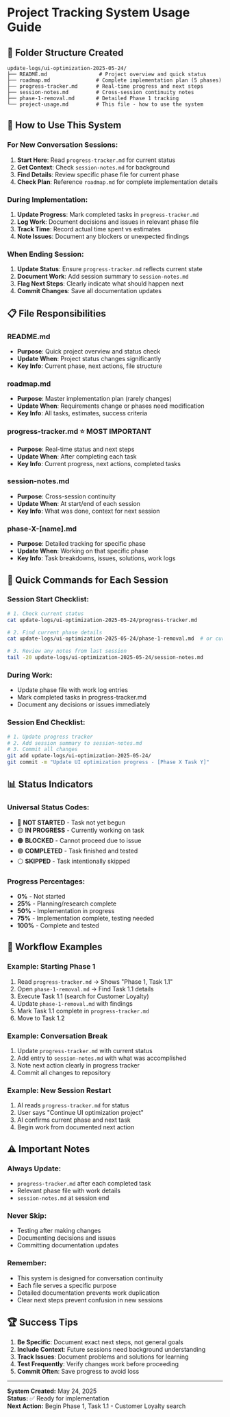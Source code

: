# Project Tracking System Usage Guide

## 📁 **Folder Structure Created**

```
update-logs/ui-optimization-2025-05-24/
├── README.md                 # Project overview and quick status
├── roadmap.md               # Complete implementation plan (5 phases)
├── progress-tracker.md      # Real-time progress and next steps
├── session-notes.md         # Cross-session continuity notes
├── phase-1-removal.md       # Detailed Phase 1 tracking
└── project-usage.md         # This file - how to use the system
```

## 🚀 **How to Use This System**

### **For New Conversation Sessions:**

1. **Start Here**: Read `progress-tracker.md` for current status
2. **Get Context**: Check `session-notes.md` for background
3. **Find Details**: Review specific phase file for current phase
4. **Check Plan**: Reference `roadmap.md` for complete implementation details

### **During Implementation:**

1. **Update Progress**: Mark completed tasks in `progress-tracker.md`
2. **Log Work**: Document decisions and issues in relevant phase file
3. **Track Time**: Record actual time spent vs estimates
4. **Note Issues**: Document any blockers or unexpected findings

### **When Ending Session:**

1. **Update Status**: Ensure `progress-tracker.md` reflects current state
2. **Document Work**: Add session summary to `session-notes.md`
3. **Flag Next Steps**: Clearly indicate what should happen next
4. **Commit Changes**: Save all documentation updates

## 📋 **File Responsibilities**

### **README.md**
- **Purpose**: Quick project overview and status check
- **Update When**: Project status changes significantly
- **Key Info**: Current phase, next actions, file structure

### **roadmap.md** 
- **Purpose**: Master implementation plan (rarely changes)
- **Update When**: Requirements change or phases need modification
- **Key Info**: All tasks, estimates, success criteria

### **progress-tracker.md** ⭐ **MOST IMPORTANT**
- **Purpose**: Real-time status and next steps
- **Update When**: After completing each task
- **Key Info**: Current progress, next actions, completed tasks

### **session-notes.md**
- **Purpose**: Cross-session continuity
- **Update When**: At start/end of each session
- **Key Info**: What was done, context for next session

### **phase-X-[name].md**
- **Purpose**: Detailed tracking for specific phase
- **Update When**: Working on that specific phase
- **Key Info**: Task breakdowns, issues, solutions, work logs

## 🎯 **Quick Commands for Each Session**

### **Session Start Checklist:**
```bash
# 1. Check current status
cat update-logs/ui-optimization-2025-05-24/progress-tracker.md

# 2. Find current phase details
cat update-logs/ui-optimization-2025-05-24/phase-1-removal.md  # or current phase

# 3. Review any notes from last session
tail -20 update-logs/ui-optimization-2025-05-24/session-notes.md
```

### **During Work:**
- Update phase file with work log entries
- Mark completed tasks in progress-tracker.md
- Document any decisions or issues immediately

### **Session End Checklist:**
```bash
# 1. Update progress tracker
# 2. Add session summary to session-notes.md
# 3. Commit all changes
git add update-logs/ui-optimization-2025-05-24/
git commit -m "Update UI optimization progress - [Phase X Task Y]"
```

## 📊 **Status Indicators**

### **Universal Status Codes:**
- 🔴 **NOT STARTED** - Task not yet begun
- 🟡 **IN PROGRESS** - Currently working on task
- 🟠 **BLOCKED** - Cannot proceed due to issue
- 🟢 **COMPLETED** - Task finished and tested
- ⚪ **SKIPPED** - Task intentionally skipped

### **Progress Percentages:**
- **0%** - Not started
- **25%** - Planning/research complete
- **50%** - Implementation in progress
- **75%** - Implementation complete, testing needed
- **100%** - Complete and tested

## 🔄 **Workflow Examples**

### **Example: Starting Phase 1**
1. Read `progress-tracker.md` → Shows "Phase 1, Task 1.1"
2. Open `phase-1-removal.md` → Find Task 1.1 details
3. Execute Task 1.1 (search for Customer Loyalty)
4. Update `phase-1-removal.md` with findings
5. Mark Task 1.1 complete in `progress-tracker.md`
6. Move to Task 1.2

### **Example: Conversation Break**
1. Update `progress-tracker.md` with current status
2. Add entry to `session-notes.md` with what was accomplished
3. Note next action clearly in progress tracker
4. Commit all changes to repository

### **Example: New Session Restart**
1. AI reads `progress-tracker.md` for status
2. User says "Continue UI optimization project"
3. AI confirms current phase and next task
4. Begin work from documented next action

## ⚠️ **Important Notes**

### **Always Update:**
- `progress-tracker.md` after each completed task
- Relevant phase file with work details
- `session-notes.md` at session end

### **Never Skip:**
- Testing after making changes
- Documenting decisions and issues
- Committing documentation updates

### **Remember:**
- This system is designed for conversation continuity
- Each file serves a specific purpose
- Detailed documentation prevents work duplication
- Clear next steps prevent confusion in new sessions

## 🏆 **Success Tips**

1. **Be Specific**: Document exact next steps, not general goals
2. **Include Context**: Future sessions need background understanding
3. **Track Issues**: Document problems and solutions for learning
4. **Test Frequently**: Verify changes work before proceeding
5. **Commit Often**: Save progress to avoid loss

---

**System Created:** May 24, 2025  
**Status:** ✅ Ready for implementation  
**Next Action:** Begin Phase 1, Task 1.1 - Customer Loyalty search
